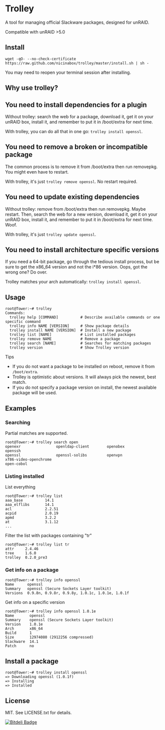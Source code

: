 # Trolley

A tool for managing official Slackware packages, designed for unRAID.

Compatible with unRAID >5.0

## Install

    wget -qO- --no-check-certificate https://raw.github.com/nicinabox/trolley/master/install.sh | sh -

You may need to reopen your terminal session after installing.

## Why use trolley?

## You need to install dependencies for a plugin

Without trolley: search the web for a package, download it, get it on your unRAID box, install it, and remember to put it in /boot/extra for next time.

With trolley, you can do all that in one go: `trolley install openssl`.

## You need to remove a broken or incompatible package

The common process is to remove it from /boot/extra then run removepkg. You might even have to restart.

With trolley, it's just `trolley remove openssl`. No restart required.

## You need to update existing dependencies

Without trolley: remove from /boot/extra then run removepkg. Maybe restart. Then, search the web for a new version, download it, get it on your unRAID box, install it, and remember to put it in /boot/extra for next time. Woof.

With trolley, it's just `trolley update openssl`.

## You need to install architecture specific versions

If you need a 64-bit package, go through the tedious install process, but be sure to get the x86_64 version and not the i*86 version. Oops, got the wrong one? Do over.

Trolley matches your arch automatically: `trolley install openssl`.

## Usage

    root@Tower:~# trolley
    Commands:
      trolley help [COMMAND]          # Describe available commands or one specific command
      trolley info NAME [VERSION]     # Show package details
      trolley install NAME [VERSION]  # Install a new package
      trolley list [NAME]             # List installed packages
      trolley remove NAME             # Remove a package
      trolley search [NAME]           # Searches for matching packages
      trolley version                 # Show Trolley version

Tips

* If you do not want a package to be installed on reboot, remove it from `/boot/extra`.
* Trolley is optimistic about versions. It will always pick the newest, best match.
* If you do not specify a package version on install, the newest available package will be used.

## Examples

### Searching

Partial matches are supported.

    root@Tower:~# trolley search open
    openexr                openldap-client        openobex               openssh
    openssl                openssl-solibs         openvpn                xf86-video-openchrome
    open-cobol

### Listing installed

List everything

    root@Tower:~# trolley list
    aaa_base          14.1
    aaa_elflibs       14.1
    acl               2.2.51
    acpid             2.0.19
    apmd              3.2.2
    at                3.1.12
    ...

Filter the list with packages containing "tr"

    root@Tower:~# trolley list tr
    attr     2.4.46
    tree     1.6.0
    trolley  0.2.0_pre3

### Get info on a package

    root@Tower:~# trolley info openssl
    Name      openssl
    Summary   openssl (Secure Sockets Layer toolkit)
    Versions  0.9.8n, 0.9.8r, 0.9.8y, 1.0.1c, 1.0.1e, 1.0.1f

Get info on a specific version

    root@Tower:~# trolley info openssl 1.0.1e
    Name       openssl
    Summary    openssl (Secure Sockets Layer toolkit)
    Version    1.0.1e
    Arch       x86_64
    Build      1
    Size       12974080 (2912256 compressed)
    Slackware  14.1
    Patch      no

## Install a package

    root@Tower:~# trolley install openssl
    => Downloading openssl (1.0.1f)
    => Installing
    => Installed

## License

MIT. See LICENSE.txt for details.

[![Bitdeli Badge](https://d2weczhvl823v0.cloudfront.net/nicinabox/trolley/trend.png)](https://bitdeli.com/free "Bitdeli Badge")

